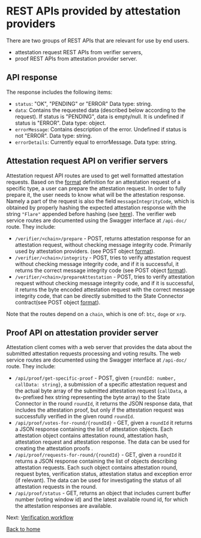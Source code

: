 # REST APIs provided by attestation providers

There are two groups of REST APIs that are relevant for use by end users.

- attestation request REST APIs from verifier servers,
- proof REST APIs from attestation provider server.

## API response

The response includes the following items:

- `status`: "OK", "PENDING" or "ERROR" Data type: string.
- `data`: Contains the requested data (described below according to the request). If status is "PENDING", data is empty/null. It is undefined if status is "ERROR". Data type: object.
- `errorMessage`: Contains description of the error. Undefined if status is not "ERROR". Data type: string.
- `errorDetails`: Currently equal to errorMessage. Data type: string.

## Attestation request API on verifier servers

Attestation request API routes are used to get well formatted attestation requests. Based on the [format](https://github.com/flare-foundation/state-connector-attestation-types) definition for an attestation request of a specific type, a user can prepare the attestation request. In order to fully prepare it, the user needs to know what will be the attestation response. Namely a part of the request is also the field `messageIntegrityCode`, which is obtained by properly hashing the expected attestation response with the string `"Flare"` appended before hashing (see [here](../attestation-protocol/message-integrity.md)). The verifier web service routes are documented using the Swagger interface at `/api-doc/` route. They include:

- `/verifier/<chain>/prepare` - POST, returns attestation response for an attestation request, without checking message integrity code. Primarily used by attestation providers. (see POST object [format](../../src/servers/verifier-server/src/dtos/v-request-types.dto.ts)).
- `/verifier/<chain>/integrity` - POST, tries to verify attestation request without checking message integrity code, and if it is successful, it returns the correct message integrity code (see POST object [format](../../src/servers/verifier-server/src/dtos/v-request-types.dto.ts)).
- `/verifier/<chain>/prepareAttestation` - POST, tries to verify attestation request without checking message integrity code, and if it is successful, it returns the byte encoded attestation request with the correct message integrity code, that can be directly submitted to the State Connector contract(see POST object [format](../../src/servers/verifier-server/src/dtos/v-request-types.dto.ts)).

Note that the routes depend on a `chain`, which is one of: `btc`, `doge` or `xrp`.

## Proof API on attestation provider server

Attestation client comes with a web server that provides the data about the submitted attestation requests processing and voting results.
The web service routes are documented using the Swagger interface at `/api-doc/` route. They include:

- `/api/proof/get-specific-proof` - POST, given `{roundId: number, callData: string}`, a submission of a specific attestation request and the actual byte array of the submitted attestation request (`callData`, a `0x`-prefixed hex string representing the byte array) to the State Connector in the round `roundId`, it returns the JSON response data, that includes the attestation proof, but only if the attestation request was successfully verified in the given round `roundId`.
- `/api/proof/votes-for-round/{roundId}` - GET, given a `roundId` it returns a JSON response containing the list of attestation objects. Each attestation object contains attestation round, attestation hash, attestation request and attestation response. The data can be used for creating the attestation proofs .
- `/api/proof/requests-for-round/{roundId}` - GET, given a `roundId` it returns a JSON response containing the list of objects describing attestation requests. Each such object contains attestation round, request bytes, verification status, attestation status and exception error (if relevant). The data can be used for investigating the status of all attestation requests in the round.
- `/api/proof/status` - GET, returns an object that includes current buffer number (voting window id) and the latest available round id, for which the attestation responses are available.


Next: [Verification workflow](./verification-workflow.md)

[Back to home](../README.md)
